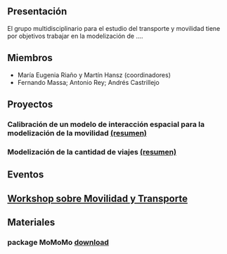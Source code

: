


## Presentación
El grupo multidisciplinario para el estudio del transporte y movilidad tiene por objetivos trabajar en la modelización de ....
   
   
## Miembros 
+ María Eugenia Riaño y Martín Hansz (coordinadores)
+ Fernando Massa;  Antonio Rey; Andrés Castrillejo

## Proyectos
### Calibración de un modelo de interacción espacial para la modelización de la movilidad [(resumen)](projects/anii2018)
### Modelización de la cantidad de viajes [(resumen)](projects/csic2019)

## Eventos
## [Workshop sobre Movilidad y Transporte](workshop2019/workshop)


## Materiales
### package MoMoMo [download](link)



